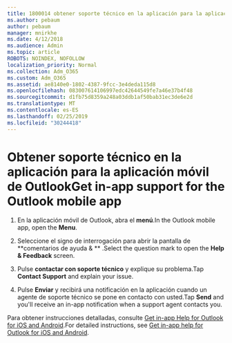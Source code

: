 ```yaml
---
title: 1800014 obtener soporte técnico en la aplicación para la aplicación móvil de Outlook
ms.author: pebaum
author: pebaum
manager: mnirkhe
ms.date: 4/12/2018
ms.audience: Admin
ms.topic: article
ROBOTS: NOINDEX, NOFOLLOW
localization_priority: Normal
ms.collection: Adm_O365
ms.custom: Adm_O365
ms.assetid: ae8140e0-1802-4387-9fcc-3e4deda115d8
ms.openlocfilehash: 083007614106997edc42644549fe7a46e37b4f48
ms.sourcegitcommit: d1fb75d8359a248a03ddb1af50bab31ec3de6e2d
ms.translationtype: MT
ms.contentlocale: es-ES
ms.lasthandoff: 02/25/2019
ms.locfileid: "30244418"
---
```

# <a name="get-in-app-support-for-the-outlook-mobile-app"></a><span data-ttu-id="69bdc-102">Obtener soporte técnico en la aplicación para la aplicación móvil de Outlook</span><span class="sxs-lookup"><span data-stu-id="69bdc-102">Get in-app support for the Outlook mobile app</span></span>

1. <span data-ttu-id="69bdc-103">En la aplicación móvil de Outlook, abra el **menú**.</span><span class="sxs-lookup"><span data-stu-id="69bdc-103">In the Outlook mobile app, open the **Menu**.</span></span>
    
2. <span data-ttu-id="69bdc-104">Seleccione el signo de interrogación para abrir la pantalla de \*\*comentarios de ayuda &amp; \*\* .</span><span class="sxs-lookup"><span data-stu-id="69bdc-104">Select the question mark to open the **Help &amp; Feedback** screen.</span></span> 
    
3. <span data-ttu-id="69bdc-105">Pulse **contactar con soporte técnico** y explique su problema.</span><span class="sxs-lookup"><span data-stu-id="69bdc-105">Tap **Contact Support** and explain your issue.</span></span> 
    
4. <span data-ttu-id="69bdc-106">Pulse **Enviar** y recibirá una notificación en la aplicación cuando un agente de soporte técnico se pone en contacto con usted.</span><span class="sxs-lookup"><span data-stu-id="69bdc-106">Tap **Send** and you'll receive an in-app notification when a support agent contacts you.</span></span> 
    
<span data-ttu-id="69bdc-107">Para obtener instrucciones detalladas, consulte [Get in-app Help for Outlook for iOS and Android](https://support.office.com/article/218a22d1-9fa5-4889-b689-de1c63493243.aspx#ID0EAABAAA=Contact_Support).</span><span class="sxs-lookup"><span data-stu-id="69bdc-107">For detailed instructions, see [Get in-app help for Outlook for iOS and Android](https://support.office.com/article/218a22d1-9fa5-4889-b689-de1c63493243.aspx#ID0EAABAAA=Contact_Support).</span></span>
